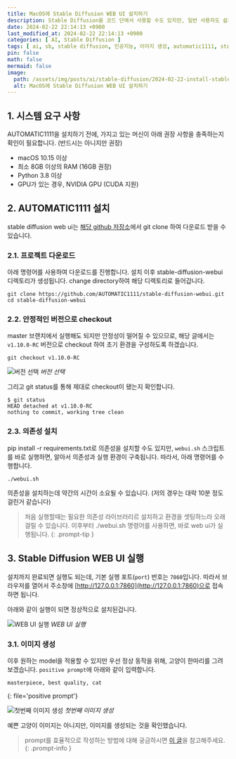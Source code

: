 ```yaml
---
title: MacOS에 Stable Diffusion WEB UI 설치하기
description: Stable Diffusion을 코드 단에서 사용할 수도 있지만, 일반 사용자도 쉽게 사용할 수 있도록, WEB UI 형태로 설치하여 사용할 수 있습니다. 이 글에서는 WEB UI를 설치하는 방법에 대해 소개합니다.
date: 2024-02-22 22:14:13 +0900
last_modified_at: 2024-02-22 22:14:13 +0900
categories: [ AI, Stable Diffusion ]
tags: [ ai, sb, stable diffusion, 인공지능, 이미지 생성, automatic1111, stable diffusion web ui ]
pin: false
math: false
mermaid: false
image:
  path: /assets/img/posts/ai/stable-diffusion/2024-02-22-install-stable-diffusion/ex3.webp
  alt: MacOS에 Stable Diffusion WEB UI 설치하기
---
```


## 1. 시스템 요구 사항

AUTOMATIC1111을 설치하기 전에, 가지고 있는 머신이 아래 권장 사항을 충족하는지 확인이 필요합니다. (반드시는 아니지만 권장)

- macOS 10.15 이상
- 최소 8GB 이상의 RAM (16GB 권장)
- Python 3.8 이상
- GPU가 있는 경우, NVIDIA GPU (CUDA 지원)

## 2. AUTOMATIC1111 설치

stable diffusion web ui는 [해당 github 저장소](https://github.com/AUTOMATIC1111/stable-diffusion-webui)에서 git clone 하여 다운로드 받을 수 있습니다. 

### 2.1. 프로젝트 다운로드

아래 명령어를 사용하여 다운로드를 진행합니다. 설치 이후 stable-diffusion-webui 디렉토리가 생성됩니다. change directory하여 해당 디렉토리로 들어갑니다.

```shell
git clone https://github.com/AUTOMATIC1111/stable-diffusion-webui.git
cd stable-diffusion-webui
```

### 2.2. 안정적인 버전으로 checkout

master 브랜치에서 실행해도 되지만 안정성이 떨어질 수 있으므로, 해당 글에서는 `v1.10.0-RC` 버전으로 checkout 하여 초기 환경을 구성하도록 하겠습니다.

```shell
git checkout v1.10.0-RC
```

![버전 선택](/assets/img/posts/ai/stable-diffusion/2024-02-22-install-stable-diffusion/ex1.webp)
_버전 선택_

그리고 git status를 통해 제대로 checkout이 됐는지 확인합니다.

```shell
$ git status
HEAD detached at v1.10.0-RC
nothing to commit, working tree clean
```

### 2.3. 의존성 설치

pip install -r requirements.txt로 의존성을 설치할 수도 있지만, `webui.sh` 스크립트를 바로 실행하면, 알아서 의존성과 실행 환경이 구축됩니다.
따라서, 아래 명령어를 수행합니다.

```shell
./webui.sh
```

의존성을 설치하는데 약간의 시간이 소요될 수 있습니다. (저의 경우는 대략 10분 정도 걸린거 같습니다)

> 처음 실행할때는 필요한 의존성 라이브러리르 설치하고 환경을 셋팅하느라 오래 걸릴 수 있습니다. 이후부터 ./webui.sh 명령어를 사용하면, 바로 web ui가 실행됩니다.
{: .prompt-tip }

## 3. Stable Diffusion WEB UI 실행

설치까지 완료되면 실행도 되는데, 기본 실행 포트(`port`) 번호는 `7860`입니다. 따라서 브라우저를 열어서 주소창에 [http://127.0.0.1:7860](http://127.0.0.1:7860)으로 접속하면 됩니다. 

아래와 같이 실행이 되면 정상적으로 설치된겁니다.

![WEB UI 실행](/assets/img/posts/ai/stable-diffusion/2024-02-22-install-stable-diffusion/ex2.webp)
_WEB UI 실행_

### 3.1. 이미지 생성

이후 원하는 model을 적용할 수 있지만 우선 정상 동작을 위해, 고양이 한마리를 그려보겠습니다. `positive prompt`에 아래와 같이 입력합니다.

```text
masterpiece, best quality, cat
```
{: file='positive prompt'}

![첫번째 이미지 생성](/assets/img/posts/ai/stable-diffusion/2024-02-22-install-stable-diffusion/ex3.webp)
_첫번째 이미지 생성_

예쁜 고양이 이미지는 아니지만, 이미지를 생성되는 것을 확인했습니다.

> prompt를 효율적으로 작성하는 방법에 대해 궁금하시면 [이 글](/posts/stable-diffusion-prompt/)을 참고해주세요.
{: .prompt-info }
